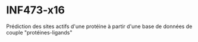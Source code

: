 # INF473-x16

Prédiction des sites actifs d'une protéine à partir d'une base de données de couple "protéines-ligands"
